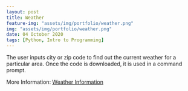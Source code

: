 ```yaml
---
layout: post
title: Weather
feature-img: "assets/img/portfolio/weather.png"
img: "assets/img/portfolio/weather.png"
date: 04 October 2020
tags: [Python, Intro to Programming]
---
```


The user inputs city or zip code to find out the current weather for a particular area. Once the code is downloaded, it is used in a command prompt.

More Information:
[Weather Information](https://github.com/knmoses/DSC510-Weather)

